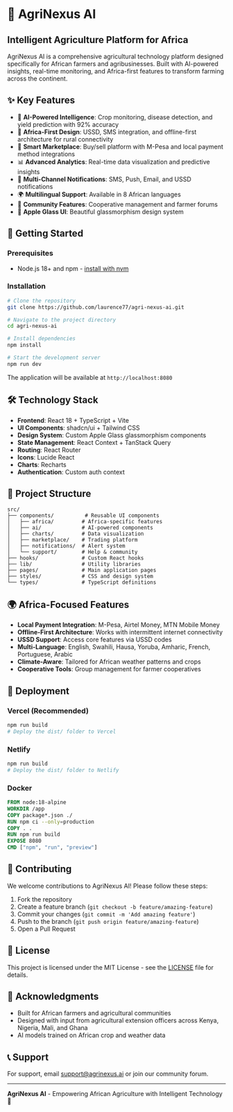 # 🌾 AgriNexus AI

## Intelligent Agriculture Platform for Africa

AgriNexus AI is a comprehensive agricultural technology platform designed specifically for African farmers and agribusinesses. Built with AI-powered insights, real-time monitoring, and Africa-first features to transform farming across the continent.

## ✨ Key Features

- 🤖 **AI-Powered Intelligence**: Crop monitoring, disease detection, and yield prediction with 92% accuracy
- 📱 **Africa-First Design**: USSD, SMS integration, and offline-first architecture for rural connectivity
- 🏪 **Smart Marketplace**: Buy/sell platform with M-Pesa and local payment method integrations
- 📊 **Advanced Analytics**: Real-time data visualization and predictive insights
- 🔔 **Multi-Channel Notifications**: SMS, Push, Email, and USSD notifications
- 🌍 **Multilingual Support**: Available in 8 African languages
- 💬 **Community Features**: Cooperative management and farmer forums
- 🎨 **Apple Glass UI**: Beautiful glassmorphism design system

## 🚀 Getting Started

### Prerequisites

- Node.js 18+ and npm - [install with nvm](https://github.com/nvm-sh/nvm#installing-and-updating)

### Installation

```sh
# Clone the repository
git clone https://github.com/laurence77/agri-nexus-ai.git

# Navigate to the project directory
cd agri-nexus-ai

# Install dependencies
npm install

# Start the development server
npm run dev
```

The application will be available at `http://localhost:8080`

## 🛠 Technology Stack

- **Frontend**: React 18 + TypeScript + Vite
- **UI Components**: shadcn/ui + Tailwind CSS
- **Design System**: Custom Apple Glass glassmorphism components
- **State Management**: React Context + TanStack Query
- **Routing**: React Router
- **Icons**: Lucide React
- **Charts**: Recharts
- **Authentication**: Custom auth context

## 📁 Project Structure

```text
src/
├── components/          # Reusable UI components
│   ├── africa/         # Africa-specific features
│   ├── ai/             # AI-powered components
│   ├── charts/         # Data visualization
│   ├── marketplace/    # Trading platform
│   ├── notifications/  # Alert system
│   └── support/        # Help & community
├── hooks/              # Custom React hooks
├── lib/                # Utility libraries
├── pages/              # Main application pages
├── styles/             # CSS and design system
└── types/              # TypeScript definitions
```

## 🌍 Africa-Focused Features

- **Local Payment Integration**: M-Pesa, Airtel Money, MTN Mobile Money
- **Offline-First Architecture**: Works with intermittent internet connectivity
- **USSD Support**: Access core features via USSD codes
- **Multi-Language**: English, Swahili, Hausa, Yoruba, Amharic, French, Portuguese, Arabic
- **Climate-Aware**: Tailored for African weather patterns and crops
- **Cooperative Tools**: Group management for farmer cooperatives

## 🚀 Deployment

### Vercel (Recommended)

```sh
npm run build
# Deploy the dist/ folder to Vercel
```

### Netlify

```sh
npm run build
# Deploy the dist/ folder to Netlify
```

### Docker

```dockerfile
FROM node:18-alpine
WORKDIR /app
COPY package*.json ./
RUN npm ci --only=production
COPY . .
RUN npm run build
EXPOSE 8080
CMD ["npm", "run", "preview"]
```

## 🤝 Contributing

We welcome contributions to AgriNexus AI! Please follow these steps:

1. Fork the repository
2. Create a feature branch (`git checkout -b feature/amazing-feature`)
3. Commit your changes (`git commit -m 'Add amazing feature'`)
4. Push to the branch (`git push origin feature/amazing-feature`)
5. Open a Pull Request

## 📄 License

This project is licensed under the MIT License - see the [LICENSE](LICENSE) file for details.

## 🙏 Acknowledgments

- Built for African farmers and agricultural communities
- Designed with input from agricultural extension officers across Kenya, Nigeria, Mali, and Ghana
- AI models trained on African crop and weather data

## 📞 Support

For support, email [support@agrinexus.ai](mailto:support@agrinexus.ai) or join our community forum.

---

**AgriNexus AI** - Empowering African Agriculture with Intelligent Technology 🌾
